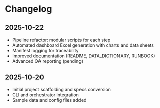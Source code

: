 # Changelog

## 2025-10-22

- Pipeline refactor: modular scripts for each step
- Automated dashboard Excel generation with charts and data sheets
- Manifest logging for traceability
- Improved documentation (README, DATA_DICTIONARY, RUNBOOK)
- Advanced QA reporting (pending)

## 2025-10-20

- Initial project scaffolding and specs conversion
- CLI and orchestrator integration
- Sample data and config files added
